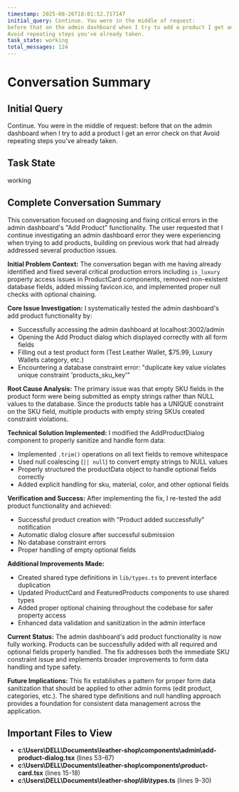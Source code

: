 ```yaml
---
timestamp: 2025-08-26T18:01:52.717147
initial_query: Continue. You were in the middle of request:
before that on the admin dashboard when I try to add a product I get an error check on that
Avoid repeating steps you've already taken.
task_state: working
total_messages: 124
---
```


# Conversation Summary

## Initial Query
Continue. You were in the middle of request:
before that on the admin dashboard when I try to add a product I get an error check on that
Avoid repeating steps you've already taken.

## Task State
working

## Complete Conversation Summary
This conversation focused on diagnosing and fixing critical errors in the admin dashboard's "Add Product" functionality. The user requested that I continue investigating an admin dashboard error they were experiencing when trying to add products, building on previous work that had already addressed several production issues.

**Initial Problem Context:**
The conversation began with me having already identified and fixed several critical production errors including `is_luxury` property access issues in ProductCard components, removed non-existent database fields, added missing favicon.ico, and implemented proper null checks with optional chaining.

**Core Issue Investigation:**
I systematically tested the admin dashboard's add product functionality by:
- Successfully accessing the admin dashboard at localhost:3002/admin
- Opening the Add Product dialog which displayed correctly with all form fields
- Filling out a test product form (Test Leather Wallet, $75.99, Luxury Wallets category, etc.)
- Encountering a database constraint error: "duplicate key value violates unique constraint 'products_sku_key'"

**Root Cause Analysis:**
The primary issue was that empty SKU fields in the product form were being submitted as empty strings rather than NULL values to the database. Since the products table has a UNIQUE constraint on the SKU field, multiple products with empty string SKUs created constraint violations.

**Technical Solution Implemented:**
I modified the AddProductDialog component to properly sanitize and handle form data:
- Implemented `.trim()` operations on all text fields to remove whitespace
- Used null coalescing (`|| null`) to convert empty strings to NULL values
- Properly structured the productData object to handle optional fields correctly
- Added explicit handling for sku, material, color, and other optional fields

**Verification and Success:**
After implementing the fix, I re-tested the add product functionality and achieved:
- Successful product creation with "Product added successfully" notification
- Automatic dialog closure after successful submission
- No database constraint errors
- Proper handling of empty optional fields

**Additional Improvements Made:**
- Created shared type definitions in `lib/types.ts` to prevent interface duplication
- Updated ProductCard and FeaturedProducts components to use shared types
- Added proper optional chaining throughout the codebase for safer property access
- Enhanced data validation and sanitization in the admin interface

**Current Status:**
The admin dashboard's add product functionality is now fully working. Products can be successfully added with all required and optional fields properly handled. The fix addresses both the immediate SKU constraint issue and implements broader improvements to form data handling and type safety.

**Future Implications:**
This fix establishes a pattern for proper form data sanitization that should be applied to other admin forms (edit product, categories, etc.). The shared type definitions and null handling approach provides a foundation for consistent data management across the application.

## Important Files to View

- **c:\Users\DELL\Documents\leather-shop\components\admin\add-product-dialog.tsx** (lines 53-67)
- **c:\Users\DELL\Documents\leather-shop\components\product-card.tsx** (lines 15-18)
- **c:\Users\DELL\Documents\leather-shop\lib\types.ts** (lines 9-30)

